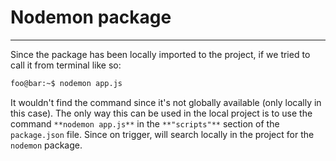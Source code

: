 # Nodemon package
 - - - - - - - - - - 

Since the package has been locally imported to the project,  if we tried to call it from terminal like so:

```bash
foo@bar:~$ nodemon app.js
```
It wouldn't find the command since it's not globally available (only locally in this case). The only way this can be used in the local project is to use the command ```**nodemon app.js**``` in the ```**"scripts"**``` section of the ```package.json``` file. Since on trigger, will search locally in the project for the ```nodemon``` package.